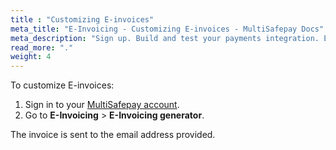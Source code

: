 ```yaml
---
title : "Customizing E-invoices"
meta_title: "E-Invoicing - Customizing E-invoices - MultiSafepay Docs"
meta_description: "Sign up. Build and test your payments integration. Explore our products and services. Use our API reference, SDKs, and wrappers. Get support."
read_more: "."
weight: 4
---
```


To customize E-invoices:

1. Sign in to your [MultiSafepay account](https://merchant.multisafepay.com).
2. Go to **E-Invoicing** > **E-Invoicing generator**. 

The invoice is sent to the email address provided. 